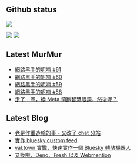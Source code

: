 ## Github status

![](http://github-profile-summary-cards.vercel.app/api/cards/profile-details?username=siygle&theme=default)

![](http://github-profile-summary-cards.vercel.app/api/cards/stats?username=siygle&theme=default)
![](http://github-profile-summary-cards.vercel.app/api/cards/productive-time?username=siygle&theme=default&utcOffset=8)

## Latest MurMur

<!-- CHAT-POST-LIST:START -->
- [網路黑手的呢喃 #61](https://chat.sylee.dev/2025/01/27/網路黑手的呢喃-61)
- [網路黑手的呢喃 #60](https://chat.sylee.dev/2025/01/10/網路黑手的呢喃-60)
- [網路黑手的呢喃 #59](https://chat.sylee.dev/2024/12/09/網路黑手的呢喃-59)
- [網路黑手的呢喃 #58](https://chat.sylee.dev/2024/11/18/網路黑手的呢喃-58)
- [走了一圈，換 Meta 領跑智慧眼鏡，然後呢？](https://chat.sylee.dev/2024/10/31/meta-smart-glass-and-metaverse-future)
<!-- CHAT-POST-LIST:END -->

## Latest Blog

<!-- BLOG-POST-LIST:START -->
- [老是作重造輪的事 - 又改了 chat 分站](https://sylee.dev/blog/2024-05-08-rewrite-chat)
- [實作 bluesky custom feed](https://sylee.dev/blog/2023-06-13-bluesky-custom-feed)
- [val.town 實戰，快速實作一個 Bluesky 轉貼機器人](https://sylee.dev/blog/2023-05-28-val-town-bluesky-repost-scheduler)
- [又換啦，Deno、Fresh 以及 Webmention](https://sylee.dev/blog/2023-04-10-change-again-deno-fresh-webmention)
<!-- BLOG-POST-LIST:END -->
